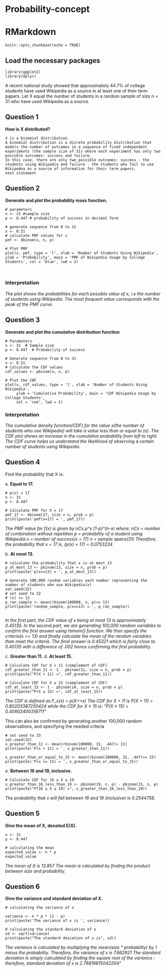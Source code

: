 # Probability-concept
# RMarkdown
```{r setup, include=FALSE}
knitr::opts_chunk$set(echo = TRUE)
```

## Load the necessary packages

```{r}
library(ggplot2)
library(dplyr)
```

A recent national study showed that approximately 44.7% of college students have used Wikipedia as a source in at least one of their term papers. Let X equal the number of students in a random sample of size n = 31 who have used Wikipedia as a source.

## Question 1

**How is X distributed?**

```         
X is a binomial distribution.
A binomial distribution is a disrete probability distribution that models the number of outcomes in a sequence of fixed independent experiments (the sample size of 31) where each experiment has only two possible outcomes: success and failure.
In this case, there are only two possible outcomes: success - the students using Wikipedia and failure - the students who fail to use Wikipedea as a source of information for their term papers.
next statement
```

## Question 2

**Generate and plot the probability mass function.**

```{r}
# parameters
n <- 31 #sample size 
p <- 0.447 # probability of success in decimal form

# generate sequence from 0 to 31
x <- 0:31
# calculate PMF values for x
pmf <- dbinom(x, n, p)

# Plot PMF
plot(x, pmf, type = 'l', xlab = 'Number of Students Using Wikipedia', ylab = 'Probability', main = 'PMF of Wikipedia Usage by College Students', col = 'blue', lwd = 2)



```

### Interpretation

*The plot shows the probabilities for each possible value of x, i.e the number of students using Wikipedia. The most frequent value corresponds with the peak of the PMF curve.*

## Question 3

**Generate and plot the cumulative distribution function**

```{r}
# Parameters
n <- 31  # Sample size
p <- 0.447  # Probability of success

# Generate sequence from 0 to 31
x <- 0:31
# Calculate the CDF values
cdf_values <- pbinom(x, n, p)

# Plot the CDF
plot(x, cdf_values, type = 'l', xlab = 'Number of Students Using Wikipedia',
     ylab = 'Cumulative Probability', main = 'CDF Wikipedia Usage by College Students',
     col = 'red', lwd = 2)

```

### Interpretation

*The cumulative density function(CDF) for the value x(the number of students who use Wikipedia) will take a value less than or equal to (x). The CDF plot shows an increase in the cumulative probability from left to right. The CDF curve helps us understand the likelihood of observing a certain number of students using Wikipedia.*

## Question 4

Find the probability that X is:

a\. **Equal to 17.**

```{r}
# p(x) = 17
n <- 31
p <- 0.447

# Calculate PMF for X = 17
pmf_17 <- dbinom(17, size = n, prob = p)
print(paste('pmf(x=17) = ', pmf_17))

```

*The PMF value for f(x) is given by nCx.p^x.(1-p)^(n-x) where: nCx = number of combination without repetition p = probability of a student using Wikipedia x = number of success(x = 17) n = sample space(31) Therefore, the probability that x = 17 is, (p(x) = 17) = 0.0753224*

b.  **At most 13.**

```{r}
# calculate the probability that x is at most 13
p_at_most_13 <- pbinom(13, size = n, prob = p)
print(paste('p(x<=13) = ', p_at_most_13))

# Generate 100,000 random variables each number representing the number of students who use Wikipedia(x)
set.seed(32)
# set seed to 32
# (x) <= 13
p_ran_sample <- mean(rbinom(100000, n, p)<= 13)
print(paste('random_sample, p(x<=13) = ', p_ran_sample))


```

*In the first part, the CDF value of x being at most 13 is approximately 0.45135. In the second part, we are generating 100,000 random variables to confirm the first answer using rbinom() function. We then specify the criteria(x \<= 13) and finally calculate the mean of the random variables than meet the criteria. The final answer is 0.45321 which is fairly close to 0.45135 with a difference of .002 hence confirming the first probability.*

c.  **Greater than 11.**
d.  **At least 15.**

```{r}
# Calculate CDF for X > 11 (complement of CDF)
cdf_greater_than_11 <- 1 - pbinom(11, size = n, prob = p)
print(paste("P(X > 11) =", cdf_greater_than_11))

# Calculate CDF for X ≥ 15 (complement of CDF)
cdf_at_least_15 <- 1 - pbinom(14, size = n, prob = p)
print(paste("P(X ≥ 15) =", cdf_at_least_15))
```

*The CDF is defined as F_x(x) = p(X\<=x) The CDF for X \> 11 is P(X \> 11) = 0.80203387250424 while the CDF for X ≥ 15 is: "P(X ≥ 15) = 0.40602400318711"*

This can also be confirmed by generating another 100,000 random observations, and specifying the needed criteria

```{r}
# set seed to 33
set.seed(33)
x_greater_than_11 <- mean(rbinom(100000, 31, .447)> 11)
print(paste('P(x > 11) = ', x_greater_than_11))

x_greater_than_or_equal_to_15 <- mean(rbinom(100000, 31, .447)>= 15)
print(paste('P(x >= 15) = ', x_greater_than_or_equal_to_15))
```

e.  **Between 16 and 19, inclusive.**

```{r}
# Calculate CDF for 16 ≤ X ≤ 19
x_greater_than_16_less_than_19 <- pbinom(19, n, p) - pbinom(15, n, p)
print(paste("P(16 ≤ X ≤ 19) =", x_greater_than_16_less_than_19))
```

*The probability that x will fall between 16 and 19 (inclusive) is 0.2544758.*

## Question 5

**Give the mean of X, denoted E(X).**

```{r}
n <- 31
p <- 0.447

# calculating the mean
expected_value <- n * p
expected_value
```

*The mean of X is 13.857 The mean is calculated by finding the product between size and probability.*

## Question 6

**Give the variance and standard deviation of X.**

```{r}
# calculating the variance of x

variance <- n * p * (1 - p)
print(paste('The variance of x is ', variance))

# calculating the standard deviation of x
sd <- sqrt(variance)
print(paste("The standard deviation of x is", sd))
```

*The variance is calculated by multiplying the mean(size \* probability) by 1 minus the probability. Therefore, the variance of x is 7.662921 The standard deviation is simply calculated by finding the square root of the variance : therefore, standard deviation of x is 2.76819815042204"*
